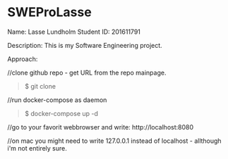 # SWEProLasse

Name: Lasse Lundholm
Student ID: 201611791

Description:
This is my Software Engineering project.

Approach:

//clone github repo - get URL from the repo mainpage.
>$ git clone <URL>

//run docker-compose as daemon
>$ docker-compose up -d

//go to your favorit webbrowser and write:
http://localhost:8080

//on mac you might need to write 127.0.0.1 instead of localhost - allthough i'm not entirely sure.
